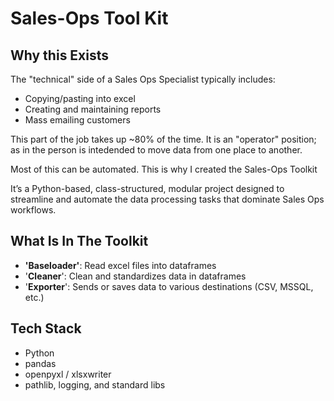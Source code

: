 # Sales-Ops Tool Kit #

## Why this Exists

The "technical" side of a Sales Ops Specialist typically includes:
  - Copying/pasting into excel 
  - Creating and maintaining reports
  - Mass emailing customers

This part of the job takes up ~80% of the time. 
It is an "operator" position; as in the person is 
intedended to move data from one place to another. 

Most of this can be automated. This is why I created the Sales-Ops Toolkit

It’s a Python-based, class-structured, modular project designed to streamline 
and automate the data processing tasks that dominate Sales Ops workflows.

## What Is In The Toolkit

- **'Baseloader'**: Read excel files into dataframes
- '**Cleaner**': Clean and standardizes data in dataframes
- '**Exporter**': Sends or saves data to various destinations (CSV, MSSQL, etc.)

## Tech Stack

- Python
- pandas
- openpyxl / xlsxwriter
- pathlib, logging, and standard libs
